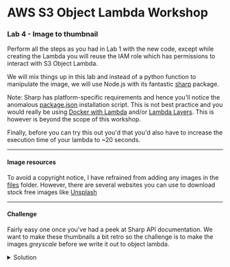 # AWS S3 Object Lambda Workshop
### Lab 4 - Image to thumbnail

Perform all the steps as you had in Lab 1 with the new code, except while creating the Lambda you will reuse the IAM role which has permissions to interact with S3 Object Lambda. 

We will mix things up in this lab and instead of a python function to manipulate the image, we will use Node.js with its fantastic [sharp](https://sharp.pixelplumbing.com/) package.

Note: Sharp has platform-specific requirements and hence you'll notice the anomalous [package.json](./solution/package.json#L7) installation script. This is not best practice and you would really be using [Docker with Lambda](https://docs.aws.amazon.com/lambda/latest/dg/images-create.html) and/or [Lambda Layers](https://docs.aws.amazon.com/lambda/latest/dg/configuration-layers.html). This is however is beyond the scope of this workshop. 

Finally, before you can try this out you'd that you'd also have to increase the execution time of your lambda to ~20 seconds. 

*** 

#### Image resources
To avoid a copyright notice, I have refrained from adding any images in the [files](./files) folder. However, there are several websites you can use to download stock free images like [Unsplash](https://unsplash.com/images/people)

***

#### Challenge
Fairly easy one once you've had a peek at Sharp API documentation. 
We want to make these thumbnails a bit retro so the challenge is to make the images _greyscale_ before we write it out to object lambda.

</p>
</details>
<details>
<summary>Solution</summary>
<p>

```javascript

const resized = await sharp(data)
    .resize({ width: 256, height: 256 })
    .greyscale() //Add this line. 
    .toBuffer();

```

</p>
</details>

